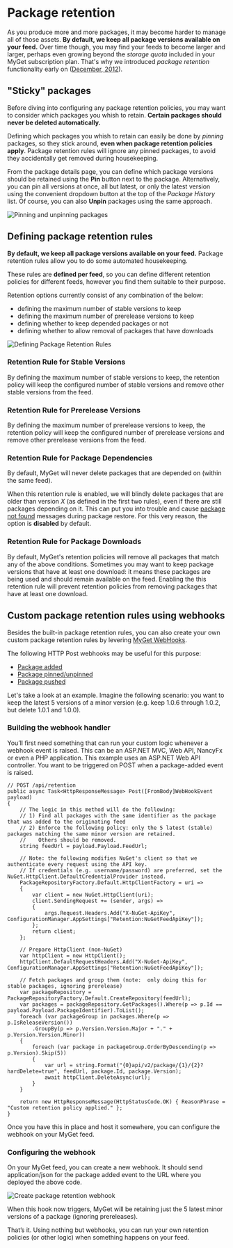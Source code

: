 # Package retention

As you produce more and more packages, it may become harder to manage all of those assets.
**By default, we keep all package versions available on your feed.**
Over time though, you may find your feeds to become larger and larger, perhaps even growing beyond the *storage quota* included in your MyGet subscription plan.
That's why we introduced *package retention* functionality early on ([December, 2012](http://blog.myget.org/post/2012/12/18/Package-retention-policies.aspx)).

## "Sticky" packages

Before diving into configuring any package retention policies, you may want to consider which packages you whish to retain.
**Certain packages should never be deleted automatically.**

Defining which packages you whish to retain can easily be done by *pinning* packages, so they stick around, **even when package retention policies apply**.
Package retention rules will ignore any pinned packages, to avoid they accidentally get removed during housekeeping.

From the package details page, you can define which package versions should be retained using the **Pin** button next to the package.
Alternatively, you can pin all versions at once, all but latest, or only the latest version using the convenient dropdown button at the top of the *Package History* list.
Of course, you can also **Unpin** packages using the same approach.

![Pinning and unpinning packages](Images/package-pinning.png)

## Defining package retention rules

**By default, we keep all package versions available on your feed.**
Package retention rules allow you to do some automated housekeeping.

These rules are **defined per feed**, so you can define different retention policies for different feeds, however you find them suitable to their purpose.

Retention options currently consist of any combination of the below:

* defining the maximum number of stable versions to keep
* defining the maximum number of prerelease versions to keep
* defining whether to keep depended packages or not
* defining whether to allow removal of packages that have downloads

![Defining Package Retention Rules](Images/package-retention-rules.png)

### Retention Rule for Stable Versions ###

By defining the maximum number of stable versions to keep, the retention policy will keep the configured number of stable versions and remove other stable versions from the feed.

### Retention Rule for Prerelease Versions ###

By defining the maximum number of prerelease versions to keep, the retention policy will keep the configured number of prerelease versions and remove other prerelease versions from the feed.

### Retention Rule for Package Dependencies ###

By default, MyGet will never delete packages that are depended on (within the same feed).

When this retention rule is enabled, we will blindly delete packages that are older than version *X* (as defined in the first two rules), even if there are still packages depending on it. This can put you into trouble and cause [package not found](../How-To/package-not-found-during-package-restore) messages during package restore. For this very reason, the option is **disabled** by default.

### Retention Rule for Package Downloads ###

By default, MyGet's retention policies will remove all packages that match any of the above conditions. Sometimes you may want to keep package versions that have at least one download: it means these packages are being used and should remain available on the feed. Enabling the this retention rule will prevent retention policies from removing packages that have at least one download.

## Custom package retention rules using webhooks

Besides the built-in package retention rules, you can also create your own custom package retention rules by levering [MyGet WebHooks](Webhooks).

The following HTTP Post webhooks may be useful for this purpose:

* [Package added](webhooks#Package_added)
* [Package pinned/unpinned](webhooks#Package_pinnedunpinned)
* [Package pushed](webhooks#Package_pushed)

Let's take a look at an example.
Imagine the following scenario: you want to keep the latest 5 versions of a minor version (e.g. keep 1.0.6 through 1.0.2, but delete 1.0.1 and 1.0.0).

### Building the webhook handler

You’ll first need something that can run your custom logic whenever a webhook event is raised.
This can be an ASP.NET MVC, Web API, NancyFx or even a PHP application.
This example uses an ASP.NET Web API controller.
You want to be triggered on POST when a package-added event is raised.


	// POST /api/retention
	public async Task<HttpResponseMessage> Post([FromBody]WebHookEvent payload)
	{
		// The logic in this method will do the following:
		// 1) Find all packages with the same identifier as the package that was added to the originating feed
		// 2) Enforce the following policy: only the 5 latest (stable) packages matching the same minor version are retained.
		//    Others should be removed.
		string feedUrl = payload.Payload.FeedUrl;

		// Note: the following modifies NuGet's client so that we authenticate every request using the API key.
		// If credentials (e.g. username/password) are preferred, set the NuGet.HttpClient.DefaultCredentialProvider instead.
		PackageRepositoryFactory.Default.HttpClientFactory = uri =>
		{
			var client = new NuGet.HttpClient(uri);
			client.SendingRequest += (sender, args) =>
			{
				args.Request.Headers.Add("X-NuGet-ApiKey", ConfigurationManager.AppSettings["Retention:NuGetFeedApiKey"]);
			};
			return client;
		};

		// Prepare HttpClient (non-NuGet)
		var httpClient = new HttpClient();
		httpClient.DefaultRequestHeaders.Add("X-NuGet-ApiKey", ConfigurationManager.AppSettings["Retention:NuGetFeedApiKey"]);

		// Fetch packages and group them (note:  only doing this for stable packages, ignoring prerelease)
		var packageRepository = PackageRepositoryFactory.Default.CreateRepository(feedUrl);
		var packages = packageRepository.GetPackages().Where(p => p.Id == payload.Payload.PackageIdentifier).ToList();
		foreach (var packageGroup in packages.Where(p => p.IsReleaseVersion())
			.GroupBy(p => p.Version.Version.Major + "." + p.Version.Version.Minor))
		{
			foreach (var package in packageGroup.OrderByDescending(p => p.Version).Skip(5))
			{
			    var url = string.Format("{0}api/v2/package/{1}/{2}?hardDelete=true", feedUrl, package.Id, package.Version);
				await httpClient.DeleteAsync(url);
			}
		}

		return new HttpResponseMessage(HttpStatusCode.OK) { ReasonPhrase = "Custom retention policy applied." };
	}

Once you have this in place and host it somewhere, you can configure the webhook on your MyGet feed.

### Configuring the webhook

On your MyGet feed, you can create a new webhook.
It should send application/json for the package added event to the URL where you deployed the above code.

![Create package retention webhook](Images/package-retention-webhook.png)

When this hook now triggers, MyGet will be retaining just the 5 latest minor versions of a package (ignoring prereleases).

That’s it. Using nothing but webhooks, you can run your own retention policies (or other logic) when something happens on your feed.
